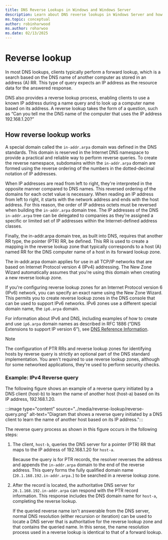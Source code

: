 ```yaml
---
title: DNS Reverse Lookups in Windows and Windows Server
description: Learn about DNS reverse lookups in Windows Server and how reverse lookup works with the in-addr.arpa domain.
ms.topic: conceptual
author: robinharwood
ms.author: roharwoo
ms.date: 02/13/2025
---
```


# Reverse lookup

In most DNS lookups, clients typically perform a forward lookup, which is a search based on the DNS name of another computer as stored in an address (A) RR. This type of query expects an IP address as the resource data for the answered response.

DNS also provides a reverse lookup process, enabling clients to use a known IP address during a name query and to look up a computer name based on its address. A reverse lookup takes the form of a question, such as “Can you tell me the DNS name of the computer that uses the IP address 192.168.1.20?”

## How reverse lookup works

A special domain called the `in-addr.arpa` domain was defined in the DNS standards. This domain is reserved in the Internet DNS namespace to provide a practical and reliable way to perform reverse queries.  To create the reverse namespace, subdomains within the `in-addr.arpa` domain are formed using the reverse ordering of the numbers in the dotted-decimal notation of IP addresses.

When IP addresses are read from left to right, they're interpreted in the opposite manner compared to DNS names. This reversed ordering of the domains for each octet value is necessary. When reading an IP address from left to right, it starts with the network address and ends with the host address. 
For this reason, the order of IP address octets must be reversed when building the `in-addr.arpa` domain tree. The IP addresses of the DNS `in-addr.arpa` tree can be delegated to companies as they're assigned a specific or limited set of IP addresses within the Internet-defined address classes.

Finally, the in-addr.arpa domain tree, as built into DNS, requires that another RR type, the pointer (PTR) RR, be defined. This RR is used to create a mapping in the reverse lookup zone that typically corresponds to a host (A) named RR for the DNS computer name of a host in its forward lookup zone.

The in-addr.arpa domain applies for use in all TCP/IP networks that are based on Internet Protocol version 4 (IPv4) addressing. The New Zone Wizard automatically assumes that you're using this domain when creating a new reverse lookup zone.

If you're configuring reverse lookup zones for an Internet Protocol version 6 (IPv6) network, you can specify an exact name using the New Zone Wizard. This permits you to create reverse lookup zones in the DNS console that can be used to support IPv6 networks. IPv6 zones use a different special domain name, the `ip6.arpa` domain.

For information about IPv6 and DNS, including examples of how to create and use `ip6.arpa` domain names as described in RFC 1886 (“DNS Extensions to support IP version 6”), see [DNS Reference Information](/previous-versions/windows/it-pro/windows-server-2008-R2-and-2008/dd197499(v=ws.10)).

> [!NOTE]
> The configuration of PTR RRs and reverse lookup zones for identifying hosts by reverse query is strictly an optional part of the DNS standard implementation. You aren't required to use reverse lookup zones, although for some networked applications, they're used to perform security checks.

### Example: IPv4 Reverse query

The following figure shows an example of a reverse query initiated by a DNS client (host-b) to learn the name of another host (host-a) based on its IP address, 192.168.1.20.

:::image type="content" source="../media/reverse-lookup/reverse-query.png" alt-text="Diagram that shows a reverse query initiated by a DNS client to learn the name of another host based on its IP address.":::

The reverse query process as shown in this figure occurs in the following steps:

1. The client, `host-b`, queries the DNS server for a pointer (PTR) RR that maps to the IP address of 192.168.1.20 for `host-a`.

   Because the query is for PTR records, the resolver reverses the address and appends the `in-addr.arpa` domain to the end of the reverse address. This query forms the fully qualified domain name (`20.1.168.192.in-addr.arpa.`) to be searched in a reverse lookup zone.

1. After the record is located, the authoritative DNS server for `20.1.168.192.in-addr.arpa` can respond with the PTR record information. This response includes the DNS domain name for `host-a`, completing the reverse lookup.

   If the queried reverse name isn't answerable from the DNS server, normal DNS resolution (either recursion or iteration) can be used to locate a DNS server that is authoritative for the reverse lookup zone and that contains the queried name. In this sense, the name resolution process used in a reverse lookup is identical to that of a forward lookup.
